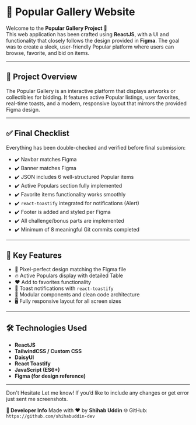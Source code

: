 # 🧾 Popular Gallery Website

Welcome to the **Popular Gallery Project** 🎯  
This web application has been crafted using **ReactJS**, with a UI and functionality that closely follows the design provided in **Figma**. The goal was to create a sleek, user-friendly Popular platform where users can browse, favorite, and bid on items.

---

## 📸 Project Overview

The Popular Gallery is an interactive platform that displays artworks or collectibles for bidding. It features active Popular listings, user favorites, real-time toasts, and a modern, responsive layout that mirrors the provided Figma design.

---

## ✅ Final Checklist

Everything has been double-checked and verified before final submission:

- ✔️ Navbar matches Figma  
- ✔️ Banner matches Figma  
- ✔️ JSON includes 6 well-structured Popular items  
- ✔️ Active Populars section fully implemented  
- ✔️ Favorite items functionality works smoothly  
- ✔️ `react-toastify` integrated for notifications (Alert) 
- ✔️ Footer is added and styled per Figma  
- ✔️ All challenge/bonus parts are implemented  
- ✔️ Minimum of 8 meaningful Git commits completed  

---

## 🚀 Key Features

- 🎨 Pixel-perfect design matching the Figma file
- 🔥 Active Populars display with detailed Table
- ❤️ Add to favorites functionality
- 🔔 Toast notifications with `react-toastify`
- 🧾 Modular components and clean code architecture
- 🖥️ Fully responsive layout for all screen sizes

---

## 🛠️ Technologies Used

- **ReactJS**
- **TailwindCSS / Custom CSS**
- **DaisyUI**
- **React Toastify**
- **JavaScript (ES6+)**
- **Figma (for design reference)**

---
Don't Hesitate Let me know!
If you’d like to include any changes or get error just sent me screenshots.

**🔗 Developer Info**
Made with ❤️ by **Shihab Uddin**
🌐 GitHub: `https://github.com/shihabuddin-dev`